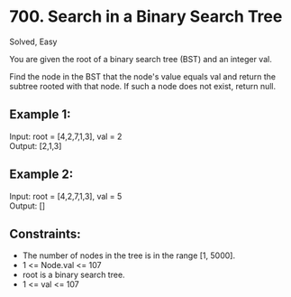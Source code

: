 # 700. Search in a Binary Search Tree
Solved, Easy

You are given the root of a binary search tree (BST) and an integer val.  

Find the node in the BST that the node's value equals val and return the subtree rooted with that node. If such a node does not exist, return null.  

 

Example 1:
---
Input: root = [4,2,7,1,3], val = 2  
Output: [2,1,3]  

Example 2:
---
Input: root = [4,2,7,1,3], val = 5  
Output: []  
 

Constraints:
---
* The number of nodes in the tree is in the range [1, 5000].
* 1 <= Node.val <= 107
* root is a binary search tree.
* 1 <= val <= 107
